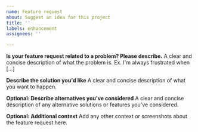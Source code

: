 ```yaml
---
name: Feature request
about: Suggest an idea for this project
title: ''
labels: enhancement
assignees: ''

---
```


**Is your feature request related to a problem? Please describe.**
A clear and concise description of what the problem is. Ex. I'm always frustrated when [...]

**Describe the solution you'd like**
A clear and concise description of what you want to happen.

**Optional: Describe alternatives you've considered**
A clear and concise description of any alternative solutions or features you've considered.

**Optional: Additional context**
Add any other context or screenshots about the feature request here.
